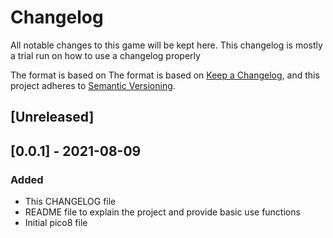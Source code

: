 # Changelog
All notable changes to this game will be kept here. This changelog is mostly a trial run on how to use a changelog properly

The format is based on The format is based on [Keep a Changelog](https://keepachangelog.com/en/1.0.0/),
and this project adheres to [Semantic Versioning](https://semver.org/spec/v2.0.0.html).

## [Unreleased]

## [0.0.1] - 2021-08-09
### Added
- This CHANGELOG file
- README file to explain the project and provide basic use functions
- Initial pico8 file